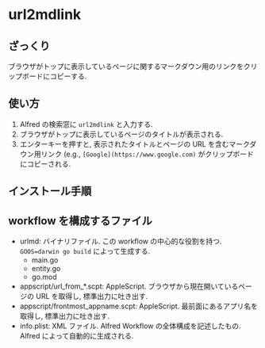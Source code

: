 # url2mdlink

## ざっくり
ブラウザがトップに表示しているページに関するマークダウン用のリンクをクリップボードにコピーする.

## 使い方
1. Alfred の検索窓に `url2mdlink` と入力する.
2. ブラウザがトップに表示しているページのタイトルが表示される.
3. エンターキーを押すと, 表示されたタイトルとページの URL を含むマークダウン用リンク (e.g., `[Google](https://www.google.com)` がクリップボードにコピーされる.

## インストール手順

## workflow を構成するファイル
- urlmd: バイナリファイル. この workflow の中心的な役割を持つ. `GOOS=darwin go build` によって生成する.
  - main.go
  - entity.go
  - go.mod
- appscript/url_from_*.scpt: AppleScript. ブラウザから現在開いているページの URL を取得し, 標準出力に吐き出す.
- appscript/frontmost_appname.scpt: AppleScript. 最前面にあるアプリ名を取得し, 標準出力に吐き出す.
- info.plist: XML ファイル. Alfred Workflow の全体構成を記述したもの. Alfred によって自動的に生成される.